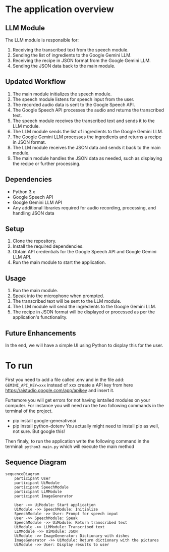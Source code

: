 # The application overview

## LLM Module

The LLM module is responsible for:
1. Receiving the transcribed text from the speech module.
2. Sending the list of ingredients to the Google Gemini LLM.
3. Receiving the recipe in JSON format from the Google Gemini LLM.
4. Sending the JSON data back to the main module.

## Updated Workflow

1. The main module initializes the speech module.
2. The speech module listens for speech input from the user.
3. The recorded audio data is sent to the Google Speech API.
4. The Google Speech API processes the audio and returns the transcribed text.
5. The speech module receives the transcribed text and sends it to the LLM module.
6. The LLM module sends the list of ingredients to the Google Gemini LLM.
7. The Google Gemini LLM processes the ingredients and returns a recipe in JSON format.
8. The LLM module receives the JSON data and sends it back to the main module.
9. The main module handles the JSON data as needed, such as displaying the recipe or further processing.

## Dependencies

- Python 3.x
- Google Speech API
- Google Gemini LLM API
- Any additional libraries required for audio recording, processing, and handling JSON data

## Setup

1. Clone the repository.
2. Install the required dependencies.
3. Obtain API credentials for the Google Speech API and Google Gemini LLM API.
4. Run the main module to start the application.

## Usage

1. Run the main module.
2. Speak into the microphone when prompted.
3. The transcribed text will be sent to the LLM module.
4. The LLM module will send the ingredients to the Google Gemini LLM.
5. The recipe in JSON format will be displayed or processed as per the application's functionality.

## Future Enhancements

In the end, we will have a simple UI using Python to display this for the user.

# To run
First you need to add a file called .env and in the file add:
`GEMINI_API_KEY=xxx`
instead of xxx create a API key from here https://aistudio.google.com/app/apikey and insert it. 

Furtemore you will get errors for not having isntalled modules on your computer.
For instance you will need run the two following commands in the terminal of the project.
- pip install google-generativeai
- pip install python-dotenv
You actually might need to install pip as well, not sure. But google this!

Then finaly, to run the application write the following command in the terminal:
`python3 main.py`
which will execute the main method

## Sequence Diagram

```mermaid
sequenceDiagram
    participant User
    participant UiModule
    participant SpeechModule
    participant LLMModule
    participant ImageGenerator

    User ->> UiModule: Start application
    UiModule ->> SpeechModule: Initialize
    SpeechModule ->> User: Prompt for speech input
    User ->> SpeechModule: Speak
    SpeechModule ->> UiModule: Return transcribed text
    UiModule ->> LLMModule: Transcribed text
    LLMModule ->> UiModule: JSON
    UiModule ->> ImageGenerator: Dictionary with dishes
    ImageGenerator ->> UiModule: Return dictionary with the pictures
    UiModule ->> User: Display results to user
```
